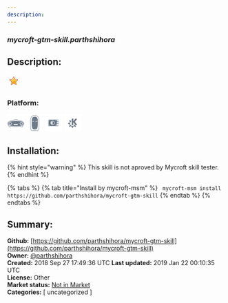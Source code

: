 ```yaml
---
description: 
---
```


### _mycroft-gtm-skill.parthshihora_  
## Description:  
  
![](../.gitbook/assets/star.png)  
  
### Platform:  
 ![Mark I](../.gitbook/assets/mark-1-icon.png)  ![Mark II](../.gitbook/assets/mark-2-icon.png)  ![Picroft](../.gitbook/assets/picroft-icon.png)  ![plasmoid](../.gitbook/assets/kde.png)   
## Installation:  
{% hint style="warning" %}
This skill is not aproved by Mycroft skill tester.
{% endhint %}
    
{% tabs %}
{% tab title="Install by mycroft-msm" %}
``` mycroft-msm install https://github.com/parthshihora/mycroft-gtm-skill```
{% endtab %}
  {% endtabs %}
    
## Summary:  
**Github:** [https://github.com/parthshihora/mycroft-gtm-skill](https://github.com/parthshihora/mycroft-gtm-skill)  
**Owner:** [@parthshihora](https://github.com/parthshihora)  
**Created:** 2018 Sep 27 17:49:36 UTC  **Last updated:** 2019 Jan 22 00:10:35 UTC  
**License:** Other  
**Market status:** [Not in Market](https://market.mycroft.ai/skill/)  
**Categories:** [ uncategorized ]   

